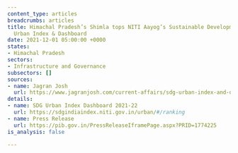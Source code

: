 ```yaml
---
content_type: articles
breadcrumbs: articles
title: Himachal Pradesh’s Shimla tops NITI Aayog’s Sustainable Development Goal (SDG)
  Urban Index & Dashboard
date: 2021-12-01 05:00:00 +0000
states:
- Himachal Pradesh
sectors:
- Infrastructure and Governance
subsectors: []
sources:
- name: Jagran Josh
  url: https://www.jagranjosh.com/current-affairs/sdg-urban-index-and-dashboard-2021-22-shimla-tops-the-index-check-top-10-urban-areas-1637664514-1
details:
- name: SDG Urban Index Dashboard 2021-22
  url: https://sdgindiaindex.niti.gov.in/urban/#/ranking
- name: Press Release
  url: https://pib.gov.in/PressReleaseIframePage.aspx?PRID=1774225
is_analysis: false

---
```

